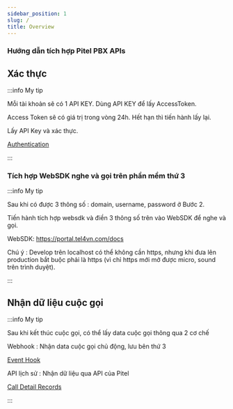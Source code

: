 ```yaml
---
sidebar_position: 1
slug: /
title: Overview
---
```


### Hướng dẫn tích hợp Pitel PBX APIs

## Xác thực

:::info My tip

Mỗi tài khoản sẽ có 1 API KEY. Dùng API KEY để lấy AccessToken.

Access Token sẽ có giá trị trong vòng 24h. Hết hạn thì tiến hành lấy lại.

Lấy API Key và xác thực.

[Authentication](/callcenter-api/auth)

:::

### Tích hợp WebSDK nghe và gọi trên phần mềm thứ 3

:::info My tip

Sau khi có được 3 thông số : domain, username, password ở Bước 2.

Tiến hành tích hợp websdk và điền 3 thông số trên vào WebSDK để nghe và gọi.

WebSDK: https://portal.tel4vn.com/docs

Chú ý : Develop trên localhost có thể không cần https, nhưng khi đưa lên production bắt buộc phải là https (vì chỉ https mới mở được micro, sound trên trình duyệt).

:::

## Nhận dữ liệu cuộc gọi

:::info My tip

Sau khi kết thúc cuộc gọi, có thể lấy data cuộc gọi thông qua 2 cơ chế

Webhook : Nhận data cuộc gọi chủ động, lưu bên thứ 3

[Event Hook](/callcenter-api/event)

API lịch sử : Nhận dữ liệu qua API của Pitel

[Call Detail Records](/callcenter-api/cdr)

:::